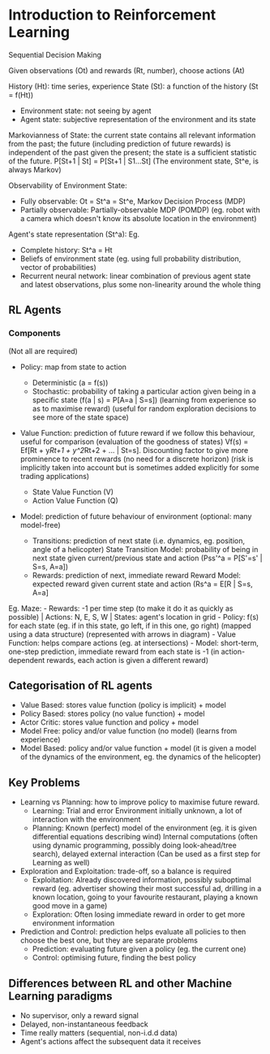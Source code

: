 # Introduction to Reinforcement Learning

Sequential Decision Making

Given observations (Ot) and rewards (Rt, number), choose actions (At)

History (Ht): time series, experience
State (St): a function of the history (St = f(Ht))
- Environment state: not seeing by agent
- Agent state: subjective representation of the environment and its state

Markovianness of State: the current state contains all relevant information from the past; the future (including prediction of future rewards) is independent of the past given the present; the state is a sufficient statistic of the future.
    P[St+1 | St] = P[St+1 | S1...St]
    (The environment state, St^e, is always Markov)

Observability of Environment State:
- Fully observable: Ot = St^a = St^e, Markov Decision Process (MDP)
- Partially observable: Partially-observable MDP (POMDP) (eg. robot with a camera which doesn't know its absolute location in the environment)

Agent's state representation (St^a):
Eg.
- Complete history: St^a = Ht
- Beliefs of environment state (eg. using full probability distribution, vector of probabilities)
- Recurrent neural network: linear combination of previous agent state and latest observations, plus some non-linearity around the whole thing


## RL Agents

### Components 
(Not all are required)

- Policy: map from state to action
    - Deterministic (a = f(s))
    - Stochastic: probability of taking a particular action given being in a specific state (f(a | s) = P[A=a | S=s]) (learning from experience so as to maximise reward) (useful for random exploration decisions to see more of the state space)

- Value Function: prediction of future reward if we follow this behaviour, useful for comparison (evaluation of the goodness of states)
    Vf(s) = Ef[Rt + y*Rt+1 + y^2*Rt+2 + ... | St=s]. Discounting factor to give more prominence to recent rewards (no need for a discrete horizon) (risk is implicitly taken into account but is sometimes added explicitly for some trading applications)
    - State Value Function (V)
    - Action Value Function (Q)

- Model: prediction of future behaviour of environment (optional: many model-free)
    - Transitions: prediction of next state (i.e. dynamics, eg. position, angle of a helicopter)
        State Transition Model: probability of being in next state given current/previous state and action (Pss'^a = P[S'=s' | S=s, A=a])
    - Rewards: prediction of next, immediate reward
        Reward Model: expected reward given current state and action (Rs^a = E[R | S=s, A=a]

Eg. Maze:
    - Rewards: -1 per time step (to make it do it as quickly as possible) | Actions: N, E, S, W | States: agent's location in grid
    - Policy: f(s) for each state (eg. if in this state, go left, if in this one, go right) (mapped using a data structure) (represented with arrows in diagram)
    - Value Function: helps compare actions (eg. at intersections)
    - Model: short-term, one-step prediction, immediate reward from each state is -1 (in action-dependent rewards, each action is given a different reward)

## Categorisation of RL agents
- Value Based: stores value function (policy is implicit) + model
- Policy Based: stores policy (no value function) + model
- Actor Critic: stores value function and policy + model
- Model Free: policy and/or value function (no model) (learns from experience)
- Model Based: policy and/or value function + model (it is given a model of the dynamics of the environment, eg. the dynamics of the helicopter)


## Key Problems
- Learning vs Planning: how to improve policy to maximise future reward.
    - Learning:
        Trial and error
        Environment initially unknown, a lot of interaction with the environment
    - Planning:
        Known (perfect) model of the environment (eg. it is given differential equations describing wind)
        Internal computations (often using dynamic programming, possibly doing look-ahead/tree search), delayed external interaction
        (Can be used as a first step for Learning as well)
- Exploration and Exploitation: trade-off, so a balance is required
    - Exploitation:
        Already discovered information, possibly suboptimal reward (eg. advertiser showing their most successful ad, drilling in a known location, going to your favourite restaurant, playing a known good move in a game)
    - Exploration:
        Often losing immediate reward in order to get more environment information
- Prediction and Control: prediction helps evaluate all policies to then choose the best one, but they are separate problems
    - Prediction: evaluating future given a policy (eg. the current one)
    - Control: optimising future, finding the best policy


## Differences between RL and other Machine Learning paradigms
- No supervisor, only a reward signal
- Delayed, non-instantaneous feedback
- Time really matters (sequential, non-i.d.d data)
- Agent's actions affect the subsequent data it receives
